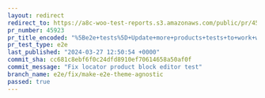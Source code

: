 ```yaml
---
layout: redirect
redirect_to: https://a8c-woo-test-reports.s3.amazonaws.com/public/pr/45923/e2e/index.html
pr_number: 45923
pr_title_encoded: "%5Be2e+tests%5D+Update+more+products+tests+to+work+with+blocks+themes"
pr_test_type: e2e
last_published: "2024-03-27 12:50:54 +0000"
commit_sha: cc681c8ebf6f0c24dfd8910ef70614658a50af0f
commit_message: "Fix locator product block editor test"
branch_name: e2e/fix/make-e2e-theme-agnostic
passed: true
---
```

